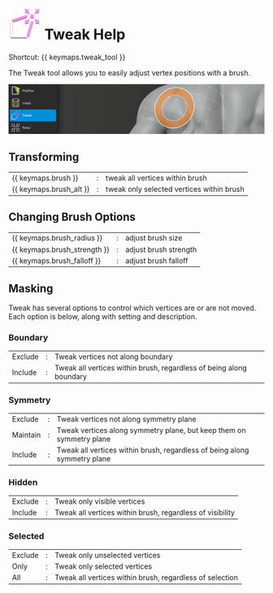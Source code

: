 # ![](tweak-icon.png) Tweak Help

Shortcut: {{ keymaps.tweak_tool }}


The Tweak tool allows you to easily adjust vertex positions with a brush.

![](help_tweak.png)

## Transforming

|  |  |  |
| :--- | :--- | :--- |
| {{ keymaps.brush }}          | : | tweak all vertices within brush |
| {{ keymaps.brush_alt }}      | : | tweak only selected vertices within brush |

## Changing Brush Options

|  |  |  |
| :--- | :--- | :--- |
| {{ keymaps.brush_radius }}   | : | adjust brush size |
| {{ keymaps.brush_strength }} | : | adjust brush strength |
| {{ keymaps.brush_falloff }}  | : | adjust brush falloff |

## Masking

Tweak has several options to control which vertices are or are not moved.
Each option is below, along with setting and description.

### Boundary

|  |  |  |
| :--- | :--- | :--- |
| Exclude  | : | Tweak vertices not along boundary |
| Include  | : | Tweak all vertices within brush, regardless of being along boundary |

### Symmetry

|  |  |  |
| :--- | :--- | :--- |
| Exclude  | : | Tweak vertices not along symmetry plane |
| Maintain | : | Tweak vertices along symmetry plane, but keep them on symmetry plane |
| Include  | : | Tweak all vertices within brush, regardless of being along symmetry plane |

### Hidden

|  |  |  |
| :--- | :--- | :--- |
| Exclude  | : | Tweak only visible vertices |
| Include  | : | Tweak all vertices within brush, regardless of visibility |

### Selected

|  |  |  |
| :--- | :--- | :--- |
| Exclude  | : | Tweak only unselected vertices |
| Only     | : | Tweak only selected vertices |
| All      | : | Tweak all vertices within brush, regardless of selection |